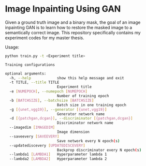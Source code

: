 
# Image Inpainting Using GAN

Given a ground truth image and a binary mask, the goal of an image inpainting GAN is to learn how to restore the masked image to a semantically correct image. This repository specifically contains my experiment codes for my master thesis.

Usage:
```bash
python train.py -t <Experiment title>
```

```bash
Training configurations

optional arguments:
  -h, --help            show this help message and exit
  -t TITLE, --title TITLE
                        Experiment title
  -e [NUMEPOCH], --numepoch [NUMEPOCH]
                        Number of training epoch
  -b [BATCHSIZE], --batchsize [BATCHSIZE]
                        Batch size in one training epoch
  -g [{unet,vgg19}], --generator [{unet,vgg19}]
                        Generator network name
  -d [{patchgan,dcgan}], --discriminator [{patchgan,dcgan}]
                        Discriminator network name
  --imagedim [IMAGEDIM]
                        Image dimension
  --saveevery [SAVEEVERY]
                        Save network every N epoch(s)
  --updatediscevery [UPDATEDISCEVERY]
                        Backprop discriminator every N epoch(s)
  --lambda1 [LAMBDA1]   Hyperparameter lambda 1
  --lambda2 [LAMBDA2]   Hyperparameter lambda 2
```